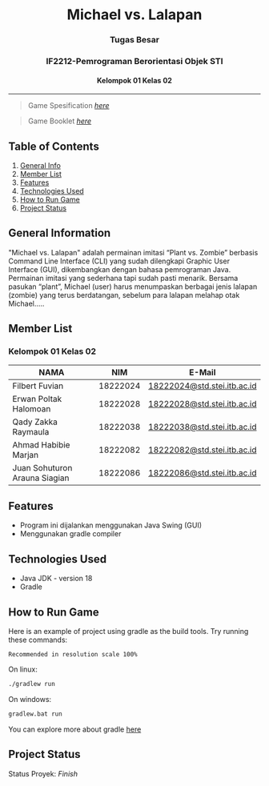 <h1 align="center"> Michael vs. Lalapan 
  <h3 align="center">Tugas Besar
  <h3 align="center">IF2212-Pemrograman Berorientasi Objek STI
    <h4 align="center"> Kelompok 01 Kelas 02 
      </h4>
      </h3>
      </h1>

<hr>

> Game Spesification [_here_](https://docs.google.com/document/d/19BsdEXRQh0wSgIis_oG5bRA8q5vD2_yU0hlC-VuJ-UI/edit)

> Game Booklet [_here_](https://drive.google.com/file/d/1fMzkcvUXE53AajvnVTPA9jspg223MIQ4/view?usp=sharing)


## Table of Contents
1. [General Info](#general-information)
2. [Member List](#member-list)
3. [Features](#features)
4. [Technologies Used](#technologies-used)
5. [How to Run Game](#how-run)
7. [Project Status](#project-status)

## General Information
"Michael vs. Lalapan" adalah permainan imitasi “Plant vs. Zombie” berbasis Command Line Interface (CLI) yang sudah dilengkapi Graphic User Interface (GUI), dikembangkan dengan bahasa pemrograman Java. Permainan imitasi yang sederhana tapi sudah pasti menarik. Bersama pasukan “plant”, Michael (user) harus menumpaskan berbagai jenis lalapan (zombie) yang terus berdatangan, sebelum para lalapan melahap otak Michael.....

<a name="member-list"></a>

## Member List
### Kelompok 01 Kelas 02

| NAMA                          | NIM      | E-Mail                      |
| ----------------------------- | -------- | --------------------------- |
| Filbert Fuvian                | 18222024 | 18222024@std.stei.itb.ac.id |
| Erwan Poltak Halomoan         | 18222028 | 18222028@std.stei.itb.ac.id |
| Qady Zakka Raymaula           | 18222038 | 18222038@std.stei.itb.ac.id |
| Ahmad Habibie Marjan          | 18222082 | 18222082@std.stei.itb.ac.id |
| Juan Sohuturon Arauna Siagian | 18222086 | 18222086@std.stei.itb.ac.id |

<a name="features"></a>

## Features
- Program ini dijalankan menggunakan Java Swing (GUI)
- Menggunakan gradle compiler

<a name="technologies-used"></a>

## Technologies Used
- Java JDK - version 18
- Gradle

<a name="how-run"></a>

## How to Run Game
Here is an example of project using gradle as the build tools.
Try running these commands:

```Recommended in resolution scale 100%```

On linux:

```bash
./gradlew run
```

On windows:

```cmd
gradlew.bat run
```

You can explore more about gradle [here](https://guides.gradle.org/creating-new-gradle-builds/)

<a name="project-status">

## Project Status
Status Proyek: _Finish_
